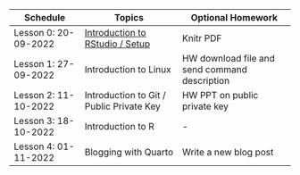 | Schedule | Topics | Optional Homework |
| --- |---| --- |
| Lesson 0: 20-09-2022| [Introduction to RStudio / Setup](https://rstudio.cloud/) | Knitr PDF
| Lesson 1: 27-09-2022| Introduction to Linux | HW download file and send command description
| Lesson 2: 11-10-2022| Introduction to Git / Public Private Key | HW PPT on public private key
| Lesson 3: 18-10-2022| Introduction to R | - 
| Lesson 4: 01-11-2022| Blogging with Quarto | Write a new blog post